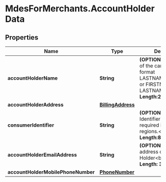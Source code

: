 # MdesForMerchants.AccountHolderData

## Properties

Name | Type | Description | Notes
------------ | ------------- | ------------- | -------------
**accountHolderName** | **String** | __(OPTIONAL)__ The name of the cardholder in the format LASTNAME/FIRSTNAME or FIRSTNAME LASTNAME&lt;br&gt; __Max Length:27__  | [optional] 
**accountHolderAddress** | [**BillingAddress**](BillingAddress.md) |  | [optional] 
**consumerIdentifier** | **String** | __(OPTIONAL)__ Customer Identifier that may be required in some regions.&lt;br&gt; __Max Length:88__  | [optional] 
**accountHolderEmailAddress** | **String** | __(OPTIONAL)__ The e-mail address of the Account Holder&lt;br&gt; __Max Length: 320__  | [optional] 
**accountHolderMobilePhoneNumber** | [**PhoneNumber**](PhoneNumber.md) |  | [optional] 


